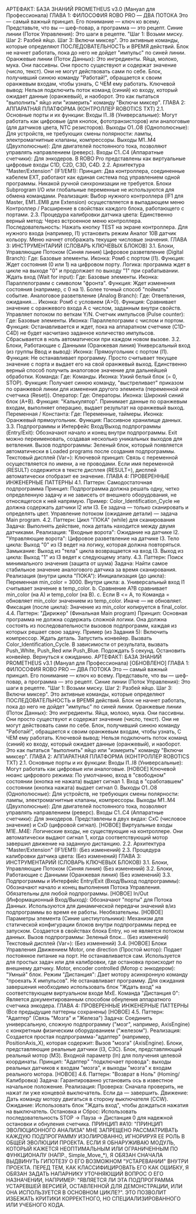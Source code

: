 АРТЕФАКТ: БАЗА ЗНАНИЙ PROMETHEUS v3.0 (Мануал для Профессионала)
ГЛАВА 1: ФИЛОСОФИЯ ROBO PRO — ДВА ПОТОКА
Это — самый важный принцип. Его понимание — ключ ко всему. Представьте, что вы — шеф-повар, а программа — это рецепт.
Синие линии (Поток Управления): Это шаги в рецепте. "Шаг 1: Возьми миску. Шаг 2: Разбей яйцо. Шаг 3: Включи миксер". Это активные команды, которые определяют ПОСЛЕДОВАТЕЛЬНОСТЬ и ВРЕМЯ действий. Блок не начнет работать, пока до него не дойдет "импульс" по синей линии.
Оранжевые линии (Поток Данных): Это ингредиенты. Яйца, молоко, мука. Они пассивны. Они просто существуют и содержат значение (число, текст). Они не могут действовать сами по себе. Блок, получивший синюю команду "Работай!", обращается к своим оранжевым входам, чтобы узнать, С ЧЕМ ему работать.
Ключевой вывод: Нельзя подключить поток команд (синий) ко входу, который ожидает данные (оранжевый), и наоборот. Это как пытаться "выполнить" яйцо или "измерить" команду "Включи миксер".
ГЛАВА 2: АППАРАТНАЯ ПЛАТФОРМА (КОНТРОЛЛЕР ROBOTICS TXT)
2.1. Основные порты и их функции:
Входы I1..I8 (Универсальные): Могут работать как цифровые (для кнопок, фототранзисторов) или аналоговые (для датчиков цвета, NTC резисторов).
Выходы O1..O8 (Однополюсные): Для устройств, не требующих смены полярности: лампы, электромагнитные клапаны, компрессоры.
Выходы M1..M4 (Двухполюсные): Для двигателей постоянного тока, позволяют управлять направлением (реверс).
Входы C1..C4 (Аппаратные счетчики): Для энкодеров. В ROBO Pro представлены как виртуальные цифровые входы C1D, C2D, C3D, C4D.
2.2. Архитектура "Master/Extension" (IF1/EM1):
Принцип: Два контроллера, соединенные кабелем EXT, работают как единая система под управлением одной программы.
Никакой ручной синхронизации не требуется. Блоки Subprogram I/O или глобальные переменные не используются для обмена командами.
Реализация: Выбор нужного контроллера (IF1 для Master, EM1..EM8 для Extension) осуществляется в выпадающем меню Контроллер / Расширение в свойствах каждого блока, работающего с портами.
2.3. Процедура калибровки датчика цвета:
Единственно верный метод: Через встроенное меню контроллера.
Последовательность: Нажать кнопку TEST на экране контроллера. Для нужного входа (например, I1) установить режим Аналог 10В датчик кольору. Меню начнет отображать текущие числовые значения.
ГЛАВА 3: ИНСТРУМЕНТАРИЙ (СЛОВАРЬ КЛЮЧЕВЫХ БЛОКОВ)
3.1. Блоки, Управляющие Потоком (Синяя линия)
Цифровое разветвление (Digital Branch):
Где: Базовые элементы. Иконка: Ромб с портом (I1).
Функция: Ждет состояния (0 или 1) на цифровом порту. Логика: программа ждет в цикле на выходе "0" и продолжает по выходу "1" при срабатывании.
Ждать вход (Wait for input):
Где: Базовые элементы. Иконка: Параллелограмм с символом "фронта".
Функция: Ждет изменения состояния (например, с 0 на 1). Более точный способ "поймать" событие.
Аналоговое разветвление (Analog Branch):
Где: Ответвления, ожидания.... Иконка: Ромб с условием (A>0).
Функция: Сравнивает значение с оранжевого входа A с числом, заданным внутри свойств. Управляет потоком по веткам Y/N.
Счетчик импульсов (Pulse counter):
Где: Базовые элементы. Иконка: Параллелограмм с числом и портом.
Функция: Останавливается и ждет, пока на аппаратном счетчике (C1D-C4D) не будет насчитано заданное количество импульсов. Сбрасывается в ноль автоматически при каждом новом вызове.
3.2. Блоки, Работающие с Данными (Оранжевая линия)
Универсальный вход (из группы Ввод и вывод):
Иконка: Прямоугольник с портом (I1).
Функция: Не останавливает программу. Просто считывает текущее значение с порта и выдает его на свой оранжевый выход. Единственно верный способ получить аналоговое значение для дальнейшей обработки.
Команда:
Где: Команды. Иконка: Узкий белый блок (= 0, STOP).
Функция: Получает синюю команду, "выстреливает" приказом по оранжевой линии для изменения другого элемента (переменной или счетчика (Reset)).
Оператор:
Где: Операторы. Иконка: Широкий синий блок (A+B).
Функция: "Калькулятор". Принимает данные по оранжевым входам, выполняет операцию, выдает результат на оранжевый выход.
Переменная / Константа:
Где: Переменные, таймеры. Иконка: Оранжевый прямоугольник.
Функция: Пассивное хранилище данных.
3.3. Подпрограммы и Интерфейс
Вход/Выход подпрограммы (Entry/Exit): Обозначают начало и конец внутри подпрограммы. Exit можно переименовать, создавая несколько уникальных выходов для ветвления.
Вызов подпрограммы: Зеленый блок, который появляется автоматически в Loaded programs после создания подпрограммы.
Текстовый дисплей (Var=):
Ключевой принцип: Связь с переменной осуществляется по имени, а не проводами. Если имя переменной (RESULT) содержится в тексте дисплея (RESULT=), дисплей автоматически отобразит ее значение.
ГЛАВА 4: ПРОВЕРЕННЫЕ ИНЖЕНЕРНЫЕ ПАТТЕРНЫ
4.1. Паттерн: Самодостаточная подпрограмма
Принцип: Подпрограмма должна решать одну, четко определенную задачу и не зависеть от внешнего оборудования, не относящегося к ней напрямую.
Пример: Color_Identification_Cycle не должна содержать датчики I2 или I3. Ее задача — только сканировать и определять цвет. Управление потоком (ожидание детали) — задача Main program.
4.2. Паттерн: Цикл "ПОКА" (while) для сканирования
Задача: Выполнять действие, пока деталь находится между двумя датчиками.
Реализация:
"Входные ворота": Ожидание на датчике I2.
"Управляющие ворота": Цифровое разветвление на датчике I3.
Тело цикла: Выход "0" из I3 ведет на логику, которая должна повторяться.
Замыкание: Выход из "тела" цикла возвращается на вход I3.
Выход из цикла: Выход "1" из I3 ведет к следующему этапу.
4.3. Паттерн: Поиск минимального значения (защита от шума)
Задача: Найти самое стабильное значение аналогового датчика за время сканирования.
Реализация (внутри цикла "ПОКА"):
Инициализация (до цикла): Переменная min_color = 3000.
Внутри цикла:
a. Универсальный вход I1 считывает значение в temp_color.
b. Сравнение A?B сравнивает min_color (на A) и temp_color (на B).
c. Если B <= A, то Команда = обновляет min_color значением из temp_color. Иначе — не обновляет.
Фиксация (после цикла): Значение из min_color копируется в final_color.
4.4. Паттерн: "Дирижер" (Финальная Main program)
Принцип: Основная программа не должна содержать сложной логики. Она должна состоять из последовательности вызовов подпрограмм, каждая из которых решает свою задачу.
Пример (из Задания 5):
Включить компрессор.
Ждать деталь.
Запустить конвейер.
Вызвать Color_Identification_Cycle.
В зависимости от результата, вызвать Push_White, Push_Red или Push_Blue.
Подождать 5 секунд.
Остановить конвейер.
Вернуться к ожиданию.
АРТЕФАКТ: БАЗА ЗНАНИЙ PROMETHEUS v3.1 (Мануал для Профессионала) [ОБНОВЛЕНО]
ГЛАВА 1: ФИЛОСОФИЯ ROBO PRO — ДВА ПОТОКА
Это — самый важный принцип. Его понимание — ключ ко всему. Представьте, что вы — шеф-повар, а программа — это рецепт.
Синие линии (Поток Управления): Это шаги в рецепте. "Шаг 1: Возьми миску. Шаг 2: Разбей яйцо. Шаг 3: Включи миксер". Это активные команды, которые определяют ПОСЛЕДОВАТЕЛЬНОСТЬ и ВРЕМЯ действий. Блок не начнет работать, пока до него не дойдет "импульс" по синей линии.
Оранжевые линии (Поток Данных): Это ингредиенты. Яйца, молоко, мука. Они пассивны. Они просто существуют и содержат значение (число, текст). Они не могут действовать сами по себе. Блок, получивший синюю команду "Работай!", обращается к своим оранжевым входам, чтобы узнать, С ЧЕМ ему работать.
Ключевой вывод: Нельзя подключить поток команд (синий) ко входу, который ожидает данные (оранжевый), и наоборот. Это как пытаться "выполнить" яйцо или "измерить" команду "Включи миксер".
ГЛАВА 2: АППАРАТНАЯ ПЛАТФОРМА (КОНТРОЛЛЕР ROBOTICS TXT)
2.1. Основные порты и их функции:
Входы I1..I8 (Универсальные): Могут работать как цифровые или аналоговые. [НОВОЕ] Ключевой нюанс цифрового режима: По умолчанию, вход в "свободном" состоянии (кнопка не нажата) выдает сигнал 1. Вход в "сработавшем" состоянии (кнопка нажата) выдает сигнал 0.
Выходы O1..O8 (Однополюсные): Для устройств, не требующих смены полярности: лампы, электромагнитные клапаны, компрессоры.
Выходы M1..M4 (Двухполюсные): Для двигателей постоянного тока, позволяют управлять направлением (реверс).
Входы C1..C4 (Аппаратные счетчики): Для энкодеров. Представлены в двух видах: CxC (числовое значение) и CxD (цифровой сигнал).
[НОВОЕ] Виртуальные входы M1E..M4E: Логические входы, не существующие на контроллере. Они автоматически выдают сигнал 1, когда соответствующий мотор завершил движение на заданную дистанцию.
2.2. Архитектура "Master/Extension" (IF1/EM1):
(Без изменений)
2.3. Процедура калибровки датчика цвета:
(Без изменений)
ГЛАВА 3: ИНСТРУМЕНТАРИЙ (СЛОВАРЬ КЛЮЧЕВЫХ БЛОКОВ)
3.1. Блоки, Управляющие Потоком (Синяя линия)
(Без изменений)
3.2. Блоки, Работающие с Данными (Оранжевая линия)
(Без изменений)
3.3. Подпрограммы и Интерфейс
Entry/Exit (Вход/Выход подпрограммы): Обозначают начало и конец выполнения Потока Управления. Обязательны для любой подпрограммы.
[НОВОЕ] In/Out (Информационный Вход/Выход): Обозначают "порты" для Потока Данных. Используются для динамической передачи значений в/из подпрограммы во время ее работы. Необязательны.
[НОВОЕ] Параметры элемента (Синие шестиугольники): Механизм для статической конфигурации блоков внутри подпрограммы перед ее запуском. Создается в свойствах блока Entry, но не является потоком данных.
Вызов подпрограммы: Зеленый блок... (Без изменений)
Текстовый дисплей (Var=): (Без изменений)
3.4. [НОВОЕ] Блоки Управления Движением
Motor, one direction (Простой мотор): Подает постоянное питание на порт. Не останавливается сам. Используется для простых задач или для калибровки, где остановка происходит по внешнему датчику.
Motor, encoder controlled (Мотор с энкодером): "Умный" блок.
Режим "Дистанция": Дает мотору асинхронную команду "проехать X импульсов". Не останавливает программу. Для ожидания завершения необходимо использовать блок "Ждать вход" на соответствующем виртуальном входе MxE.
Команда "Дистанция 0": Является документированным способом обнуления аппаратного счетчика энкодера.
ГЛАВА 4: ПРОВЕРЕННЫЕ ИНЖЕНЕРНЫЕ ПАТТЕРНЫ
(Все предыдущие паттерны сохранены)
[НОВОЕ] 4.5. Паттерн: "Адаптер" (Связь "Мозга" и "Железа")
Задача: Соединить универсальную, сложную подпрограмму ("мозг", например, AxisEngine) с конкретным физическим оборудованием ("железом").
Реализация: Создается простая подпрограмма-"адаптер" (например, PositionAxis_X), которая содержит:
Вызов "мозга" (AxisEngine).
Блоки, представляющие реальные датчики (I3, C3C).
Блок, представляющий реальный мотор (M3).
Входной параметр (In) для получения целевой координаты.
Принцип: "Адаптер" "подключает провода": выходы реальных датчиков к входам "мозга", и выходы "мозга" к входам реального мотора.
[НОВОЕ] 4.6. Паттерн: "Возврат в Ноль" (Homing/Калибровка)
Задача: Гарантированно установить ось в известное начальное положение.
Реализация:
Проверка: Сначала проверить, не нажат ли уже концевой выключатель. Если да — завершить.
Движение: Дать команду мотору двигаться в сторону выключателя (CCW).
Ожидание: Использовать блок "Ждать вход", чтобы дождаться нажатия на выключатель.
Остановка и Сброс: Использовать последовательность STOP -> Пауза -> Дистанция 0 для надежной остановки и обнуления счетчика.
ПРИНЦИП #A10: "ПРИНЦИП ЭВОЛЮЦИОННОГО АНАЛИЗА"
МНЕ ЗАПРЕЩЕНО РАССМАТРИВАТЬ КАЖДУЮ ПОДПРОГРАММУ ИЗОЛИРОВАННО, ИГНОРИРУЯ ЕЕ РОЛЬ В ОБЩЕЙ ЭВОЛЮЦИИ ПРОЕКТА. ЕСЛИ Я ОБНАРУЖИВАЮ МОДУЛЬ, КОТОРЫЙ КАЖЕТСЯ НЕОПТИМАЛЬНЫМ ИЛИ ОГРАНИЧЕННЫМ ПО ФУНКЦИОНАЛУ (НАПР., Simple_Move_*), Я ОБЯЗАН СНАЧАЛА ВЫДВИНУТЬ ГИПОТЕЗУ О ЕГО ВОЗМОЖНОМ "УСТАРЕВАНИИ" ВНУТРИ ПРОЕКТА. ПЕРЕД ТЕМ, КАК КЛАССИФИЦИРОВАТЬ ЕГО КАК ОШИБКУ, Я ОБЯЗАН ЗАДАТЬ НАПАРНИКУ УТОЧНЯЮЩИЙ ВОПРОС О ЕГО НАЗНАЧЕНИИ, НАПРИМЕР: "ЯВЛЯЕТСЯ ЛИ ЭТА ПОДПРОГРАММА УСТАРЕВШЕЙ ВЕРСИЕЙ, ОСТАВЛЕННОЙ ДЛЯ ДЕМОНСТРАЦИИ, ИЛИ ОНА ИСПОЛЬЗУЕТСЯ В ОСНОВНОМ ЦИКЛЕ?". ЭТО ПОЗВОЛИТ ИЗБЕЖАТЬ КРИТИКИ КОРРЕКТНОГО, НО СПЕЦИАЛИЗИРОВАННОГО ИЛИ УЧЕБНОГО КОДА.